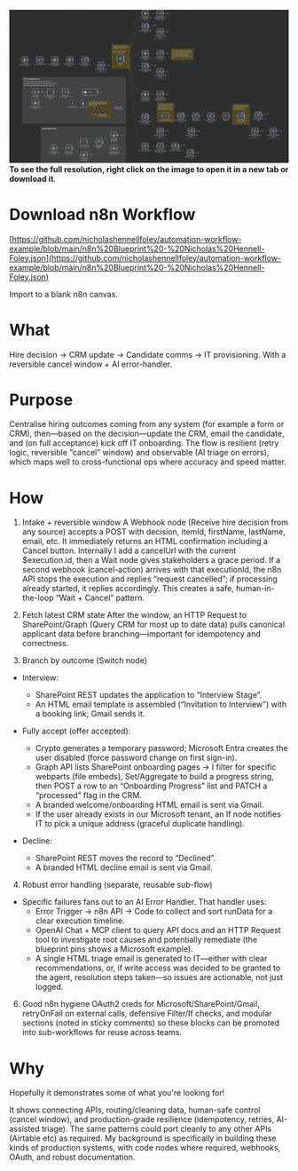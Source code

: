 ![Screenshot of workflow](Screenshot%20of%20Workflow%20-%20Nicholas%20Hennell-Foley.png)
**To see the full resolution, right click on the image to open it in a new tab or download it**.


# Download n8n Workflow
[https://github.com/nicholashennellfoley/automation-workflow-example/blob/main/n8n%20Blueprint%20-%20Nicholas%20Hennell-Foley.json](https://github.com/nicholashennellfoley/automation-workflow-example/blob/main/n8n%20Blueprint%20-%20Nicholas%20Hennell-Foley.json)

Import to a blank n8n canvas.

# What
Hire decision → CRM update → Candidate comms → IT provisioning. With a reversible cancel window + AI error-handler.

# Purpose
Centralise hiring outcomes coming from any system (for example a form or CRM), then—based on the decision—update the CRM, email the candidate, and (on full acceptance) kick off IT onboarding. The flow is resilient (retry logic, reversible “cancel” window) and observable (AI triage on errors), which maps well to cross-functional ops where accuracy and speed matter.

# How
1. Intake + reversible window
A Webhook node (Receive hire decision from any source) accepts a POST with decision, itemId, firstName, lastName, email, etc. It immediately returns an HTML confirmation including a Cancel button. Internally I add a cancelUrl with the current $execution.id, then a Wait node gives stakeholders a grace period. If a second webhook (cancel-action) arrives with that executionId, the n8n API stops the execution and replies “request cancelled”; if processing already started, it replies accordingly. This creates a safe, human-in-the-loop “Wait + Cancel” pattern.

2. Fetch latest CRM state
After the window, an HTTP Request to SharePoint/Graph (Query CRM for most up to date data) pulls canonical applicant data before branching—important for idempotency and correctness.

3. Branch by outcome (Switch node)
- Interview:
  - SharePoint REST updates the application to “Interview Stage”.
  - An HTML email template is assembled (“Invitation to Interview”) with a booking link; Gmail sends it.

- Fully accept (offer accepted):
  - Crypto generates a temporary password; Microsoft Entra creates the user disabled (force password change on first sign-in).
  - Graph API lists SharePoint onboarding pages → I filter for specific webparts (file embeds), Set/Aggregate to build a progress string, then POST a row to an “Onboarding Progress” list and PATCH a “processed” flag in the CRM.
  - A branded welcome/onboarding HTML email is sent via Gmail.
  - If the user already exists in our Microsoft tenant, an If node notifies IT to pick a unique address (graceful duplicate handling).

- Decline:
  - SharePoint REST moves the record to “Declined”.
  - A branded HTML decline email is sent via Gmail.

4. Robust error handling (separate, reusable sub-flow)
- Specific failures fans out to an AI Error Handler. That handler uses:
  - Error Trigger → n8n API → Code to collect and sort runData for a clear execution timeline.
  - OpenAI Chat + MCP client to query API docs and an HTTP Request tool to investigate root causes and potentially remediate (the blueprint pins shows a Microsoft example).
  - A single HTML triage email is generated to IT—either with clear recommendations, or, if write access was decided to be granted to the agent, resolution steps taken—so issues are actionable, not just logged.

6. Good n8n hygiene
OAuth2 creds for Microsoft/SharePoint/Gmail, retryOnFail on external calls, defensive Filter/If checks, and modular sections (noted in sticky comments) so these blocks can be promoted into sub-workflows for reuse across teams.

# Why
Hopefully it demonstrates some of what you're looking for!

It shows connecting APIs, routing/cleaning data, human-safe control (cancel window), and production-grade resilience (idempotency, retries, AI-assisted triage). The same patterns could port cleanly to any other APIs (Airtable etc) as required.
My background is specifically in building these kinds of production systems, with code nodes where required, webhooks, OAuth, and robust documentation.
